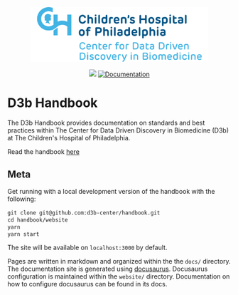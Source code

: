 <p align="center">
  <img alt="Logo for The Center for Data Driven Discovery" src="website/static/img/chop_logo.svg" width="400px" />
</p>
<p align="center">
  <a href="https://github.com/d3b-center/handbook/blob/master/LICENSE"><img src="https://img.shields.io/github/license/d3b-center/handbook.svg?style=for-the-badge"></a> <a href="https://d3b-center.github.io/handbook/"><img alt="Documentation" src="https://img.shields.io/badge/docs-passing-success?style=for-the-badge"></a>
</p>

# D3b Handbook

The D3b Handbook provides documentation on standards and best practices within
The Center for Data Driven Discovery in Biomedicine (D3b) at The Children's Hospital
of Philadelphia.

Read the handbook [here](https://d3b.io)

## Meta

Get running with a local development version of the handbook with the
following:
```
git clone git@github.com:d3b-center/handbook.git
cd handbook/website
yarn
yarn start
```

The site will be available on `localhost:3000` by default.

Pages are written in markdown and organized within the the `docs/` directory.
The documentation site is generated using [docusaurus](https://docusaurus.io).
Docusaurus configuration is maintained within the `website/` directory.
Documentation on how to configure docusaurus can be found in its docs.
